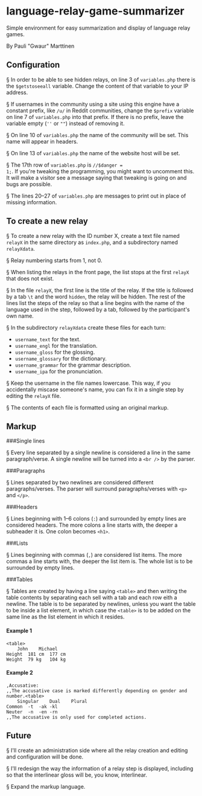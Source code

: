 # language-relay-game-summarizer
Simple environment for easy summarization and display of language relay games.

By Pauli "Gwaur" Marttinen

## Configuration

§ In order to be able to see hidden relays, on line 3 of <code>variables.php</code> there is the <code>$getstoseeall</code> variable. Change the content of that variable to your IP address.

§ If usernames in the community using a site using this engine have a constant prefix, like <code>/u/</code> in Reddit communities, change the <code>$prefix</code> variable on line 7 of <code>variables.php</code> into that prefix. If there is no prefix, leave the variable empty (<code>''</code> or <code>""</code>) instead of removing it.

§ On line 10 of <code>variables.php</code> the name of the community will be set. This name will appear in headers.

§ On line 13 of <code>variables.php</code> the name of the website host will be set.

§ The 17th row of <code>variables.php</code> is <code>//$danger = 1;</code>. If you're tweaking the programming, you might want to uncomment this. It will make a visitor see a message saying that tweaking is going on and bugs are possible.

§ The lines 20–27 of <code>variables.php</code> are messages to print out in place of missing information.

## To create a new relay

§ To create a new relay with the ID number X, create a text file named <code>relayX</code> in the same directory as <code>index.php</code>, and a subdirectory named <code>relayXdata</code>.

§ Relay numbering starts from 1, not 0.

§ When listing the relays in the front page, the list stops at the first <code>relayX</code> that does not exist.

§ In the file <code>relayX</code>, the first line is the title of the relay. If the title is followed by a tab <code>\t</code> and the word <code>hidden</code>, the relay will be hidden. The rest of the lines list the steps of the relay so that a line begins with the name of the language used in the step, followed by a tab, followed by the participant's own name.

§ In the subdirectory <code>relayXdata</code> create these files for each turn:

* <code>username_text</code> for the text.
* <code>username_engl</code> for the translation.
* <code>username_gloss</code> for the glossing.
* <code>username_glossary</code> for the dictionary.
* <code>username_grammar</code> for the grammar description.
* <code>username_ipa</code> for the pronunciation.

§ Keep the username in the file names lowercase. This way, if you accidentally miscase someone's name, you can fix it in a single step by editing the <code>relayX</code> file.

§ The contents of each file is formatted using an original markup.

## Markup

###Single lines

§ Every line separated by a single newline is considered a line in the same paragraph/verse. A single newline will be turned into a <code>&lt;br /&gt;</code> by the parser.

###Paragraphs

§ Lines separated by two newlines are considered different paragraphs/verses. The parser will surround paragraphs/verses with <code>&lt;p&gt;</code> and <code>&lt;/p&gt;</code>.

###Headers

§ Lines beginning with 1–6 colons (<code>:</code>) and surrounded by empty lines are considered headers. The more colons a line starts with, the deeper a subheader it is. One colon becomes <code>&lt;h1&gt;</code>.

###Lists

§ Lines beginning with commas (<code>,</code>) are considered list items. The more commas a line starts with, the deeper the list item is. The whole list is to be surrounded by empty lines.

###Tables

§ Tables are created by having a line saying <code>&lt;table&gt;</code> and then writing the table contents by separating each sell with a tab and each row eith a newline. The table is to be separated by newlines, unless you want the table to be inside a list element, in which case the <code>&lt;table&gt;</code> is to be added on the same line as the list element in which it resides.

#### Example 1

<pre><code>&lt;table&gt;
	John	Michael
Height	181 cm	177 cm
Weight	79 kg	104 kg</code></pre>

#### Example 2

<pre><code>,Accusative:
,,The accusative case is marked differently depending on gender and number.&lt;table&gt;
	Singular	Dual	Plural
Common	-t	-ak	-kl
Neuter	-n	-en	-rn
,,The accusative is only used for completed actions.</code></pre>

## Future

§ I'll create an administration side where all the relay creation and editing and configuration will be done.

§ I'll redesign the way the information of a relay step is displayed, including so that the interlinear gloss will be, you know, interlinear.

§ Expand the markup language.
